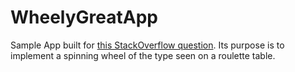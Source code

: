 # WheelyGreatApp

Sample App built for [this StackOverflow question](stackoverflow.com/questions/33477833/how-to-rotate-an-image-in-android-and-stop-it-randomly-on-button-pressed/33478204 "How to rotate an image in Android and stop it randomly on button pressed"). Its purpose is to implement a spinning wheel of the type seen on a roulette table.
